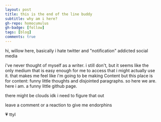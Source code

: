 ```yaml
---
layout: post
title: this is the end of the line buddy
subtitle: why am i here?
gh-repo: homocumulus
gh-badge: [follow]
tags: [blog]
comments: true
---
```

hi, willow here, basically i hate twitter and "notification" addicted social media

i've never thought of myself as a writer. i still don't, but it seems like the only medium that is easy enough for me to access that i might actually use it. that makes me feel like i'm going to be making Content but this place is for content: funny little thoughts and disjointed paragraphs. so here we are. here i am. a funny little github page.

there might be clouds idk i need to figure that out

leave a comment or a reaction to give me endorphins

💗 ttyl
